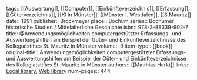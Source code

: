 tags:: [[Auswertung]], [[Computer]], [[Einkünfteverzeichnis]], [[Erfassung]], [[Güterverzeichnis]], [[Kl in Münster]], [[Münster i. Westfalen]], [[S.Mauritz]]
date:: 1991
publisher:: Brockmeyer
place:: Bochum
series:: Bochumer historische Studien / Mittelalterliche Geschichte
isbn:: 978-3-88339-902-7
title:: @Anwendungsmöglichkeiten computergestützter Erfassungs- und Auswertungshilfen am Beispiel der Güter- und Einkünfteverzeichnisse des Kollegiatstiftes St. Mauritz in Münster
volume:: 9
item-type:: [[book]]
original-title:: Anwendungsmöglichkeiten computergestützter Erfassungs- und Auswertungshilfen am Beispiel der Güter- und Einkünfteverzeichnisse des Kollegiatstiftes St. Mauritz in Münster
authors:: [[Matthias Herkt]]
links:: [Local library](zotero://select/groups/2386895/items/SPQQL972), [Web library](https://www.zotero.org/groups/2386895/items/SPQQL972)
num-pages:: 444
